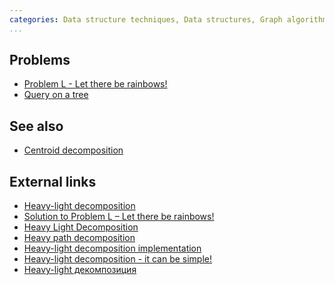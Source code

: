 ```yaml
---
categories: Data structure techniques, Data structures, Graph algorithms
...
```


## Problems
* [Problem L - Let there be rainbows!](https://ipsc.ksp.sk/2009/real/problems/l.html)
* [Query on a tree](http://www.spoj.com/problems/QTREE/)

## See also
* [Centroid decomposition]()

## External links
* [Heavy-light decomposition](http://wcipeg.com/wiki/Heavy-light_decomposition)
* [Solution to Problem L – Let there be rainbows!](https://ipsc.ksp.sk/2009/real/solutions/l.html)
* [Heavy Light Decomposition](https://blog.anudeep2011.com/heavy-light-decomposition/)
* [Heavy path decomposition](https://en.wikipedia.org/wiki/Heavy_path_decomposition)
* [Heavy-light decomposition implementation](http://codeforces.com/blog/entry/22072)
* [Heavy-light decomposition - it can be simple!](http://www.codeforces.com/blog/entry/12239)
* [Heavy-light декомпозиция](http://e-maxx.ru/algo/heavy_light)

